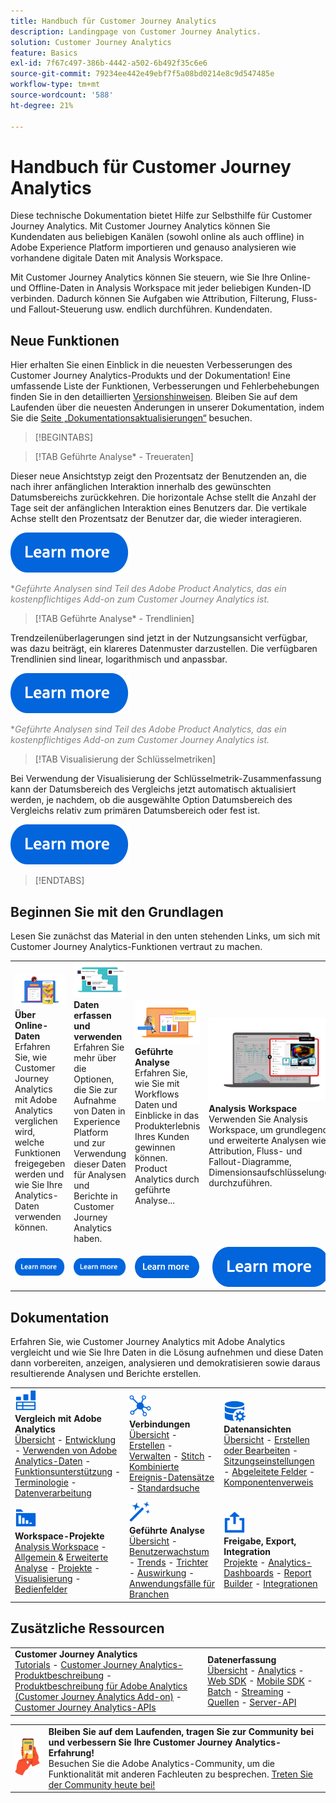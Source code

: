 ```yaml
---
title: Handbuch für Customer Journey Analytics
description: Landingpage von Customer Journey Analytics.
solution: Customer Journey Analytics
feature: Basics
exl-id: 7f67c497-386b-4442-a502-6b492f35c6e6
source-git-commit: 79234ee442e49ebf7f5a08bd0214e8c9d547485e
workflow-type: tm+mt
source-wordcount: '588'
ht-degree: 21%

---
```


# Handbuch für Customer Journey Analytics

Diese technische Dokumentation bietet Hilfe zur Selbsthilfe für Customer Journey Analytics. Mit Customer Journey Analytics können Sie Kundendaten aus beliebigen Kanälen (sowohl online als auch offline) in Adobe Experience Platform importieren und genauso analysieren wie vorhandene digitale Daten mit Analysis Workspace.

Mit Customer Journey Analytics können Sie steuern, wie Sie Ihre Online- und Offline-Daten in Analysis Workspace mit jeder beliebigen Kunden-ID verbinden. Dadurch können Sie Aufgaben wie Attribution, Filterung, Fluss- und Fallout-Steuerung usw. endlich durchführen. Kundendaten.

## Neue Funktionen

Hier erhalten Sie einen Einblick in die neuesten Verbesserungen des Customer Journey Analytics-Produkts und der Dokumentation! Eine umfassende Liste der Funktionen, Verbesserungen und Fehlerbehebungen finden Sie in den detaillierten [Versionshinweisen](../release-notes/latest.md). Bleiben Sie auf dem Laufenden über die neuesten Änderungen in unserer Dokumentation, indem Sie die [Seite „Dokumentationsaktualisierungen“](../release-notes/doc-changes.md) besuchen.

>[!BEGINTABS]

>[!TAB Geführte Analyse* - Treueraten]

Dieser neue Ansichtstyp zeigt den Prozentsatz der Benutzenden an, die nach ihrer anfänglichen Interaktion innerhalb des gewünschten Datumsbereichs zurückkehren. Die horizontale Achse stellt die Anzahl der Tage seit der anfänglichen Interaktion eines Benutzers dar. Die vertikale Achse stellt den Prozentsatz der Benutzer dar, die wieder interagieren.

[![Bild](assets/learn-more-button.svg)](/help//guided-analysis/types/retention-rates.md)

<span style="color:gray">*_Geführte Analysen sind Teil des Adobe Product Analytics, das ein kostenpflichtiges Add-on zum Customer Journey Analytics ist._</span>




>[!TAB Geführte Analyse* - Trendlinien]

Trendzeilenüberlagerungen sind jetzt in der Nutzungsansicht verfügbar, was dazu beiträgt, ein klareres Datenmuster darzustellen. Die verfügbaren Trendlinien sind linear, logarithmisch und anpassbar.

[![Bild](assets/learn-more-button.svg)](/help/guided-analysis/types/usage.md)

<span style="color:gray">*_Geführte Analysen sind Teil des Adobe Product Analytics, das ein kostenpflichtiges Add-on zum Customer Journey Analytics ist._</span>


>[!TAB Visualisierung der Schlüsselmetriken]

Bei Verwendung der Visualisierung der Schlüsselmetrik-Zusammenfassung kann der Datumsbereich des Vergleichs jetzt automatisch aktualisiert werden, je nachdem, ob die ausgewählte Option Datumsbereich des Vergleichs relativ zum primären Datumsbereich oder fest ist.

[![Bild](assets/learn-more-button.svg)](/help/analysis-workspace/visualizations/key-metric.md)

>[!ENDTABS]

## Beginnen Sie mit den Grundlagen

Lesen Sie zunächst das Material in den unten stehenden Links, um sich mit Customer Journey Analytics-Funktionen vertraut zu machen.

<table style="table-layout:fixed">
  <tr style="border: 0;">
    <td>
    <a href="/help/getting-started/aa-vs-cja/overview.md"><img src="./assets/aa-vs-cja.png"></a>
    <div><strong>Über Online-Daten</strong><br/>Erfahren Sie, wie Customer Journey Analytics mit Adobe Analytics verglichen wird, welche Funktionen freigegeben werden und wie Sie Ihre Analytics-Daten verwenden können.</div>
    </td>
    <td>
    <a href="/help/data-ingestion/data-ingestion.md"><img src="./assets/data-ingestion.png"></a>
    <div><strong>Daten erfassen und verwenden</strong><br/>Erfahren Sie mehr über die Optionen, die Sie zur Aufnahme von Daten in Experience Platform und zur Verwendung dieser Daten für Analysen und Berichte in Customer Journey Analytics haben.</div>
    </td>
    <td>
    <a href="/help/guided-analysis/overview.md"><img src="./assets/product-analytics.png"></a>
    <div><strong>Geführte Analyse</strong><br/>Erfahren Sie, wie Sie mit Workflows Daten und Einblicke in das Produkterlebnis Ihres Kunden gewinnen können. Product Analytics durch geführte Analyse...
    </div>
    </td>
    <td>
    <a href="/help/analysis-workspace/home.md"><img src="./assets/workspace.png"></a>
    <div><strong>Analysis Workspace</strong><br/>Verwenden Sie Analysis Workspace, um grundlegende und erweiterte Analysen wie Attribution, Fluss- und Fallout-Diagramme, Dimensionsaufschlüsselungen durchzuführen.</div>
    </td>
  </tr>
  <tr style="border: 0;">
    <td align="center"><a href="/help/getting-started/aa-vs-cja/overview.md"><img src="./assets/learn-more-button.svg"></a></td>
    <td align="center"><a href="/help/data-ingestion/data-ingestion.md"><img src="./assets/learn-more-button.svg"></a></td>
    <td align="center"><a href="/help/guided-analysis/overview.md"><img src="./assets/learn-more-button.svg"></a></td>
    <td align="center"><a href="/help/analysis-workspace/home.md"><img src="./assets/learn-more-button.svg"></a></td>
    </tr>
</table>

## Dokumentation

Erfahren Sie, wie Customer Journey Analytics mit Adobe Analytics vergleicht und wie Sie Ihre Daten in die Lösung aufnehmen und diese Daten dann vorbereiten, anzeigen, analysieren und demokratisieren sowie daraus resultierende Analysen und Berichte erstellen.

<table style="table-layout:auto">
  <tr style="border: 0;">
    <td>
      <img src="./assets/analytics.svg" width="35px"><br/>
      <strong>Vergleich mit Adobe Analytics</strong><br/><a href="/help/getting-started/aa-vs-cja/overview.md">Übersicht</a> - <a href="/help/getting-started/aa-to-cja.md">Entwicklung</a> - <a href="/help/getting-started/aa-vs-cja/aa-data-in-cja.md">Verwenden von Adobe Analytics-Daten</a> - <a href="/help/getting-started/aa-vs-cja/cja-aa.md">Funktionsunterstützung</a> - <a href="/help/getting-started/aa-vs-cja/terminology.md">Terminologie</a> - <a href="/help/getting-started/aa-vs-cja/data-processing-comparisons.md">Datenverarbeitung</a>
    </td>
    <td>
      <img src="./assets/connections.svg" width="35px"><br/>
      <strong>Verbindungen</strong><br/><a href="/help/connections/overview.md">Übersicht</a> - <a href="/help/connections/create-connection.md">Erstellen</a> - <a href="/help/connections/manage-connections.md">Verwalten</a> - <a href="/help/stitching/overview.md">Stitch</a> - <a href="/help/connections/combined-dataset.md">Kombinierte Ereignis-Datensätze</a> - <a href="/help/connections/standard-lookups.md">Standardsuche</a>
    </td>
     <td>
      <img src="./assets/dataviews.svg" width="35px"><br/>
      <strong>Datenansichten</strong><br/><a href="/help/data-views/data-views.md">Übersicht</a> - <a href="/help/data-views/create-dataview.md">Erstellen oder Bearbeiten</a> - <a href="/help/data-views/session-settings.md">Sitzungseinstellungen</a> - <a href="/help/data-views/derived-fields/derived-fields.md">Abgeleitete Felder</a> - <a href="/help/data-views/component-reference.md">Komponentenverweis</a>
    </td>

</tr>
  <tr style="border: 0;">
    <td>
      <img src="./assets/workspace.svg" width="35px"><br/>
      <strong>Workspace-Projekte</strong><br/><a href="/help/analysis-workspace/home.md">Analysis Workspace</a> - <a href="/help/analysis-workspace/perform-basic-analysis.md">Allgemein </a> &amp; <a href="/help/analysis-workspace/perform-adv-analysis.md">Erweiterte Analyse</a> - <a href="/help/analysis-workspace/build-workspace-project/freeform-overview.md">Projekte</a> - <a href="/help/analysis-workspace/visualizations/freeform-analysis-visualizations.md">Visualisierung</a> - <a href="/help/analysis-workspace/c-panels/freeform-panel.md">Bedienfelder</a>
    </td>
    <td>
      <img src="./assets/guided-analysis.svg" width="35px"><br/>
      <strong>Geführte Analyse</strong><br/><a href="/help/guided-analysis/overview.md">Übersicht</a> - <a href="/help/guided-analysis/types/active.md">Benutzerwachstum</a> - <a href="/help/guided-analysis/types/usage.md">Trends</a> - <a href="/help/guided-analysis/types/friction.md">Trichter</a> - <a href="/help/guided-analysis/types/release.md">Auswirkung</a> - <a href="/help/guided-analysis/industry-use-cases.md">Anwendungsfälle für Branchen</a>
    </td>
    <td>
      <img src="./assets/share.svg" width="35px"><br/>
      <strong>Freigabe, Export, Integration</strong><br/><a href="/help/analysis-workspace/curate-share/share-projects.md">Projekte</a> - <a href="/help/mobile-app/home.md">Analytics-Dashboards</a> - <a href="/help/report-builder/report-buider-overview.md">Report Builder</a>  - <a href="/help/integrations/overview.md">Integrationen</a>
    </td>
  </tr>
</table>

## Zusätzliche Ressourcen

<table style="table-layout:fixed"><tr style="border: 0;">
<td><strong>Customer Journey Analytics</strong><br/>
<a href="https://experienceleague.adobe.com/docs/customer-journey-analytics-learn/tutorials/overview.html" target="_blank">Tutorials</a> - <a href="https://helpx.adobe.com/legal/product-descriptions/customer-journey-analytics.html" target="_blank">Customer Journey Analytics-Produktbeschreibung</a> - <a href="https://helpx.adobe.com/legal/product-descriptions/adobe-analytics-addon-customer-journey-analytics.html" target="_blank">Produktbeschreibung für Adobe Analytics (Customer Journey Analytics Add-on)</a> - <a href="https://developer.adobe.com/cja-apis/docs/" target="_blank">Customer Journey Analytics-APIs</a>
</td>
<td><strong>Datenerfassung</strong><br/><a href="/help/data-ingestion/data-ingestion.md">Übersicht</a> - <a href="/help/data-ingestion/analytics.md">Analytics</a> - <a href="/help/data-ingestion/aepwebsdk.md">Web SDK</a> - <a href="/help/data-ingestion/aepmobilesdk.md">Mobile SDK</a> - <a href="/help/data-ingestion/batch.md">Batch</a> - <a href="/help/data-ingestion/streaming.md">Streaming</a> - <a href="/help/data-ingestion/sources.md">Quellen</a> - <a href="/help/data-ingestion/serverapi.md">Server-API</a>
</td>
</tr></table>


<table style="table-layout:auto" class="tablelayout-is-fixed"><tbody><tr style="border: 0;"><td><img src="./assets/newsletter.png"></td><td>
<b>Bleiben Sie auf dem Laufenden, tragen Sie zur Community bei und verbessern Sie Ihre Customer Journey Analytics-Erfahrung!</b><br>Besuchen Sie die Adobe Analytics-Community, um die Funktionalität mit anderen Fachleuten zu besprechen. <a href="https://experienceleaguecommunities.adobe.com/t5/adobe-analytics/ct-p/adobe-analytics-community?lang=de">Treten Sie der Community heute bei!</a></td></tr></tbody></table>
